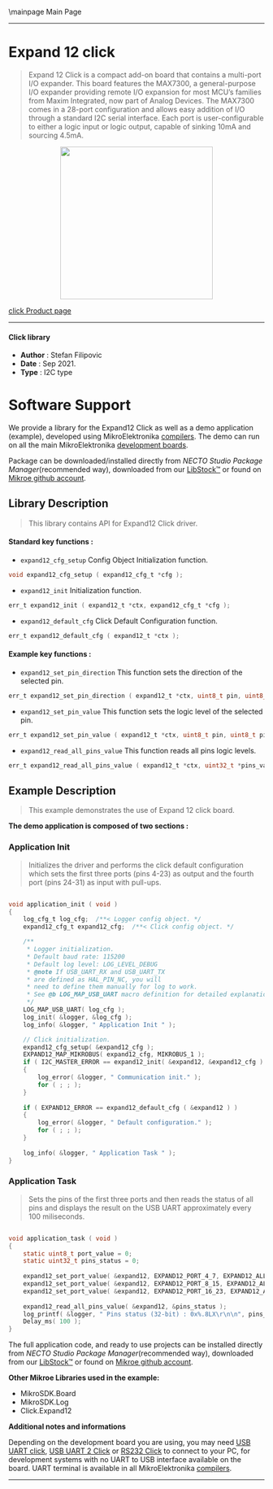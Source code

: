 \mainpage Main Page

---
# Expand 12 click

> Expand 12 Click is a compact add-on board that contains a multi-port I/O expander. This board features the MAX7300, a general-purpose I/O expander providing remote I/O expansion for most MCU’s families from Maxim Integrated, now part of Analog Devices. The MAX7300 comes in a 28-port configuration and allows easy addition of I/O through a standard I2C serial interface. Each port is user-configurable to either a logic input or logic output, capable of sinking 10mA and sourcing 4.5mA.

<p align="center">
  <img src="https://download.mikroe.com/images/click_for_ide/expand12_click.png" height=300px>
</p>

[click Product page](https://www.mikroe.com/expand-12-click)

---


#### Click library

- **Author**        : Stefan Filipovic
- **Date**          : Sep 2021.
- **Type**          : I2C type


# Software Support

We provide a library for the Expand12 Click
as well as a demo application (example), developed using MikroElektronika
[compilers](https://www.mikroe.com/necto-studio).
The demo can run on all the main MikroElektronika [development boards](https://www.mikroe.com/development-boards).

Package can be downloaded/installed directly from *NECTO Studio Package Manager*(recommended way), downloaded from our [LibStock&trade;](https://libstock.mikroe.com) or found on [Mikroe github account](https://github.com/MikroElektronika/mikrosdk_click_v2/tree/master/clicks).

## Library Description

> This library contains API for Expand12 Click driver.

#### Standard key functions :

- `expand12_cfg_setup` Config Object Initialization function.
```c
void expand12_cfg_setup ( expand12_cfg_t *cfg );
```

- `expand12_init` Initialization function.
```c
err_t expand12_init ( expand12_t *ctx, expand12_cfg_t *cfg );
```

- `expand12_default_cfg` Click Default Configuration function.
```c
err_t expand12_default_cfg ( expand12_t *ctx );
```

#### Example key functions :

- `expand12_set_pin_direction` This function sets the direction of the selected pin.
```c
err_t expand12_set_pin_direction ( expand12_t *ctx, uint8_t pin, uint8_t direction );
```

- `expand12_set_pin_value` This function sets the logic level of the selected pin.
```c
err_t expand12_set_pin_value ( expand12_t *ctx, uint8_t pin, uint8_t pin_value );
```

- `expand12_read_all_pins_value` This function reads all pins logic levels.
```c
err_t expand12_read_all_pins_value ( expand12_t *ctx, uint32_t *pins_value );
```

## Example Description

> This example demonstrates the use of Expand 12 click board.

**The demo application is composed of two sections :**

### Application Init

> Initializes the driver and performs the click default configuration which sets 
> the first three ports (pins 4-23) as output and the fourth port (pins 24-31) as input with pull-ups.

```c

void application_init ( void )
{
    log_cfg_t log_cfg;  /**< Logger config object. */
    expand12_cfg_t expand12_cfg;  /**< Click config object. */

    /** 
     * Logger initialization.
     * Default baud rate: 115200
     * Default log level: LOG_LEVEL_DEBUG
     * @note If USB_UART_RX and USB_UART_TX 
     * are defined as HAL_PIN_NC, you will 
     * need to define them manually for log to work. 
     * See @b LOG_MAP_USB_UART macro definition for detailed explanation.
     */
    LOG_MAP_USB_UART( log_cfg );
    log_init( &logger, &log_cfg );
    log_info( &logger, " Application Init " );

    // Click initialization.
    expand12_cfg_setup( &expand12_cfg );
    EXPAND12_MAP_MIKROBUS( expand12_cfg, MIKROBUS_1 );
    if ( I2C_MASTER_ERROR == expand12_init( &expand12, &expand12_cfg ) ) 
    {
        log_error( &logger, " Communication init." );
        for ( ; ; );
    }
    
    if ( EXPAND12_ERROR == expand12_default_cfg ( &expand12 ) )
    {
        log_error( &logger, " Default configuration." );
        for ( ; ; );
    }
    
    log_info( &logger, " Application Task " );
}

```

### Application Task

> Sets the pins of the first three ports and then reads the status of all pins and 
> displays the result on the USB UART approximately every 100 miliseconds.

```c

void application_task ( void )
{
    static uint8_t port_value = 0;
    static uint32_t pins_status = 0;
    
    expand12_set_port_value( &expand12, EXPAND12_PORT_4_7, EXPAND12_ALL_PINS, port_value );
    expand12_set_port_value( &expand12, EXPAND12_PORT_8_15, EXPAND12_ALL_PINS, port_value );
    expand12_set_port_value( &expand12, EXPAND12_PORT_16_23, EXPAND12_ALL_PINS, port_value++ );
        
    expand12_read_all_pins_value( &expand12, &pins_status );
    log_printf( &logger, " Pins status (32-bit) : 0x%.8LX\r\n\n", pins_status );
    Delay_ms( 100 );
}

```

The full application code, and ready to use projects can be installed directly from *NECTO Studio Package Manager*(recommended way), downloaded from our [LibStock&trade;](https://libstock.mikroe.com) or found on [Mikroe github account](https://github.com/MikroElektronika/mikrosdk_click_v2/tree/master/clicks).

**Other Mikroe Libraries used in the example:**

- MikroSDK.Board
- MikroSDK.Log
- Click.Expand12

**Additional notes and informations**

Depending on the development board you are using, you may need
[USB UART click](https://www.mikroe.com/usb-uart-click),
[USB UART 2 Click](https://www.mikroe.com/usb-uart-2-click) or
[RS232 Click](https://www.mikroe.com/rs232-click) to connect to your PC, for
development systems with no UART to USB interface available on the board. UART
terminal is available in all MikroElektronika
[compilers](https://shop.mikroe.com/compilers).

---
